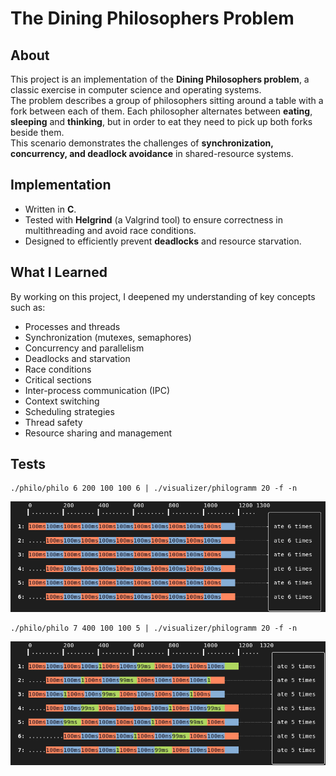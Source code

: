# The Dining Philosophers Problem

## About
This project is an implementation of the **Dining Philosophers problem**, a classic exercise in computer science and operating systems.  
The problem describes a group of philosophers sitting around a table with a fork between each of them. Each philosopher alternates between **eating**, **sleeping** and **thinking**, but in order to eat they need to pick up both forks beside them.  
This scenario demonstrates the challenges of **synchronization, concurrency, and deadlock avoidance** in shared-resource systems.

## Implementation
- Written in **C**.  
- Tested with **Helgrind** (a Valgrind tool) to ensure correctness in multithreading and avoid race conditions.  
- Designed to efficiently prevent **deadlocks** and resource starvation.  

## What I Learned
By working on this project, I deepened my understanding of key concepts such as:
- Processes and threads  
- Synchronization (mutexes, semaphores)  
- Concurrency and parallelism  
- Deadlocks and starvation  
- Race conditions  
- Critical sections  
- Inter-process communication (IPC)  
- Context switching  
- Scheduling strategies  
- Thread safety  
- Resource sharing and management  

## Tests
```
./philo/philo 6 200 100 100 6 | ./visualizer/philogramm 20 -f -n
```
![6_200_100_100_6](https://raw.githubusercontent.com/buggcatcher/public/main/6_200_100_100_6.png)  

```
./philo/philo 7 400 100 100 5 | ./visualizer/philogramm 20 -f -n
```
![7_400_100_100_5](https://raw.githubusercontent.com/buggcatcher/public/main/7_400_100_100_5.png)


